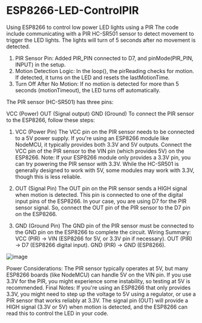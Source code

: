 # ESP8266-LED-ControlPIR
Using ESP8266 to control low power LED lights using a PIR
The code include communicating with a PIR HC-SR501 sensor to detect movement to trigger the LED lights. The lights will turn of 5 seconds after no movement is detected.

1. PIR Sensor Pin: Added PIR_PIN connected to D7, and pinMode(PIR_PIN, INPUT) in the setup.
2. Motion Detection Logic: In the loop(), the pirReading checks for motion. If detected, it turns on the LED and resets the lastMotionTime.
3. Turn Off After No Motion: If no motion is detected for more than 5 seconds (motionTimeout), the LED turns off automatically.

The PIR sensor (HC-SR501) has three pins:

VCC (Power)
OUT (Signal output)
GND (Ground)
To connect the PIR sensor to the ESP8266, follow these steps:

1. VCC (Power Pin)
The VCC pin on the PIR sensor needs to be connected to a 5V power supply. If you're using an ESP8266 module like NodeMCU, it typically provides both 3.3V and 5V outputs.
Connect the VCC pin of the PIR sensor to the VIN pin (which provides 5V) on the ESP8266.
Note: If your ESP8266 module only provides a 3.3V pin, you can try powering the PIR sensor with 3.3V. While the HC-SR501 is generally designed to work with 5V, some modules may work with 3.3V, though this is less reliable.

2. OUT (Signal Pin)
The OUT pin on the PIR sensor sends a HIGH signal when motion is detected. This pin is connected to one of the digital input pins of the ESP8266.
In your case, you are using D7 for the PIR sensor signal. So, connect the OUT pin of the PIR sensor to the D7 pin on the ESP8266.
3. GND (Ground Pin)
The GND pin of the PIR sensor must be connected to the GND pin on the ESP8266 to complete the circuit.
Wiring Summary:
VCC (PIR) → VIN (ESP8266 for 5V, or 3.3V pin if necessary).
OUT (PIR) → D7 (ESP8266 digital input).
GND (PIR) → GND (ESP8266).

![image](https://github.com/user-attachments/assets/60380316-2a07-435b-b0d8-5fdb7eeaee13)

Power Considerations:
The PIR sensor typically operates at 5V, but many ESP8266 boards (like NodeMCU) can handle 5V on the VIN pin. If you use 3.3V for the PIR, you might experience some instability, so testing at 5V is recommended.
Final Notes:
If you're using an ESP8266 that only provides 3.3V, you might need to step up the voltage to 5V using a regulator, or use a PIR sensor that works reliably at 3.3V.
The signal pin (OUT) will provide a HIGH signal (3.3V or 5V) when motion is detected, and the ESP8266 can read this to control the LED in your code.

